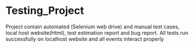 # Testing_Project
Project contain automated (Selenium web drive) and manual test cases, local host website(Html), test estimation report and bug report. All tests run successfully on localhost website and all events interact properly

